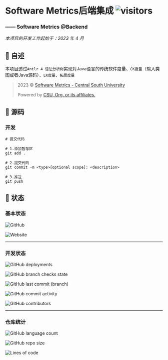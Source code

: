 # Software Metrics后端集成 ![visitors](https://visitor-badge.glitch.me/badge?page_id=Kwanhooo.Metrics-Backend)

[//]: # (`出于安全考虑，部分配置文件以及敏感信息已从源代码中抹去`)

### —— Software Metrics @Backend

_本项目的开发工作起始于：2023 年 4 月_

## 📔 自述

本项目透过`Antlr 4 语法分析树`实现对Java语言的传统软件度量、`CK度量`（输入类图或者Java源码）、`LK度量`、`拓展度量`

> 2023 © [Software Metrics - Central South University](https://metrics.0xCAFEBABE.cn)
>
> Powered by [CSU, Org. or its affiliates.](https://www.csu.edu.cn/)

## 🦾 源码

### 开发

```shell
# 提交代码

# 1.添加暂存区
git add .

# 2.提交代码
git commit -m <type>[optional scope]: <description>

# 3.推送
git push
```

## 🏃 状态

### 基本状态

![GitHub](https://img.shields.io/github/license/Kwanhooo/Metrics-Backend?style=for-the-badge)

![Website](https://img.shields.io/website?label=prod-services&style=for-the-badge&url=https://metrics.0xcafebabe.cn)

---

### 开发状态

![GitHub deployments](https://img.shields.io/github/deployments/Kwanhooo/Metrics-Backend/Production?label=Dev-Env%20deploy&style=for-the-badge)

![GitHub branch checks state](https://img.shields.io/github/checks-status/Kwanhooo/Metrics-Backend/main?label=master%20%E5%88%86%E6%94%AF%E6%A3%80%E6%9F%A5&style=for-the-badge)

![GitHub last commit (branch)](https://img.shields.io/github/last-commit/Kwanhooo/Metrics-Backend/main?style=for-the-badge)

![GitHub commit activity](https://img.shields.io/github/commit-activity/w/Kwanhooo/Metrics-Backend?style=for-the-badge)

![GitHub contributors](https://img.shields.io/github/contributors/Kwanhooo/Metrics-Backend?style=for-the-badge)

---

### 仓库统计

![GitHub language count](https://img.shields.io/github/languages/count/Kwanhooo/Metrics-Backend?style=for-the-badge)

![GitHub repo size](https://img.shields.io/github/repo-size/Kwanhooo/Metrics-Backend?style=for-the-badge)

![Lines of code](https://img.shields.io/tokei/lines/github/Kwanhooo/Metrics-Backend?style=for-the-badge)
